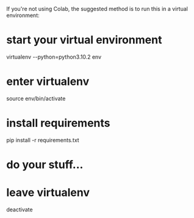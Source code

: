 If you're not using Colab, the suggested method is to run this in a virtual environment:

# start your virtual environment
virtualenv --python=python3.10.2 env

# enter virtualenv
source env/bin/activate

# install requirements
pip install -r requirements.txt

# do your stuff...

# leave virtualenv
deactivate